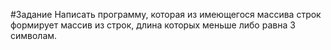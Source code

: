 #Задание 
Написать программу, которая из имеющегося массива строк формирует массив из строк, длина которых меньше либо равна 3 символам.

